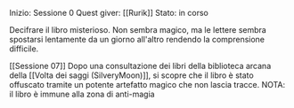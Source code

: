Inizio: Sessione 0
Quest giver: [[Rurik]]
Stato: in corso

Decifrare il libro misterioso. Non sembra magico, ma le lettere sembra spostarsi lentamente da un giorno all'altro rendendo la comprensione difficile.

[[Sessione 07]]
Dopo una consultazione dei libri della biblioteca arcana della [[Volta dei saggi (SilveryMoon)]], si scopre che il libro è stato offuscato tramite un potente artefatto magico che non lascia tracce.
NOTA: il libro è immune alla zona di anti-magia